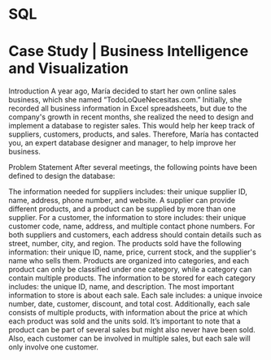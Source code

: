 # SQL
# Case Study | Business Intelligence and Visualization
Introduction
A year ago, María decided to start her own online sales business, which she named “TodoLoQueNecesitas.com.”
Initially, she recorded all business information in Excel spreadsheets, but due to the company's growth in recent months, she realized the need to design and implement a database to register sales. This would help her keep track of suppliers, customers, products, and sales.
Therefore, María has contacted you, an expert database designer and manager, to help improve her business.

Problem Statement
After several meetings, the following points have been defined to design the database:

The information needed for suppliers includes: their unique supplier ID, name, address, phone number, and website.
A supplier can provide different products, and a product can be supplied by more than one supplier.
For a customer, the information to store includes: their unique customer code, name, address, and multiple contact phone numbers.
For both suppliers and customers, each address should contain details such as street, number, city, and region.
The products sold have the following information: their unique ID, name, price, current stock, and the supplier's name who sells them.
Products are organized into categories, and each product can only be classified under one category, while a category can contain multiple products. The information to be stored for each category includes: the unique ID, name, and description.
The most important information to store is about each sale. Each sale includes: a unique invoice number, date, customer, discount, and total cost.
Additionally, each sale consists of multiple products, with information about the price at which each product was sold and the units sold.
It’s important to note that a product can be part of several sales but might also never have been sold. Also, each customer can be involved in multiple sales, but each sale will only involve one customer.

